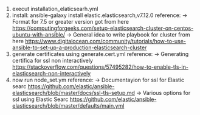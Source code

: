 1. execut installation_elaticsearh.yml
2. install: ansible-galaxy install elastic.elasticsearch,v7.12.0
   reference:
   -> Format for 7.5 or greater version got from here
   https://computingforgeeks.com/setup-elasticsearch-cluster-on-centos-ubuntu-with-ansible/
   -> General idea to write playbook for cluster from here
   https://www.digitalocean.com/community/tutorials/how-to-use-ansible-to-set-up-a-production-elasticsearch-cluster
3. generate certificates using generate.cert.yml
   reference:
   -> Generating certifica for ssl non interactively
   https://stackoverflow.com/questions/57495282/how-to-enable-tls-in-elasticsearch-non-interactively
4. now run node_set.ym
   reference:
   -> Documentayion for ssl for Elastic searc
   https://github.com/elastic/ansible-elasticsearch/blob/master/docs/ssl-tls-setup.md
   -> Various options for ssl using Elastic Searc
   https://github.com/elastic/ansible-elasticsearch/blob/master/defaults/main.yml

